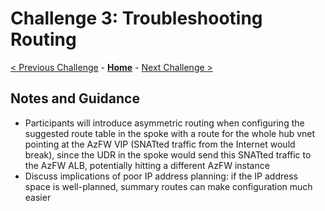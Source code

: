 # Challenge 3: Troubleshooting Routing

[< Previous Challenge](./02-AzFW.md) - **[Home](README.md)** - [Next Challenge >](./04-AppGW.md)

## Notes and Guidance

* Participants will introduce asymmetric routing when configuring the suggested route table in the spoke with a route for the whole hub vnet pointing at the AzFW VIP (SNATted traffic from the Internet would break), since the UDR in the spoke would send this SNATted traffic to the AzFW ALB, potentially hitting a different AzFW instance
* Discuss implications of poor IP address planning: if the IP address space is well-planned, summary routes can make configuration much easier
